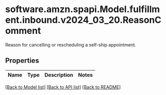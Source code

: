 # software.amzn.spapi.Model.fulfillment.inbound.v2024_03_20.ReasonComment
Reason for cancelling or rescheduling a self-ship appointment.

## Properties

Name | Type | Description | Notes
------------ | ------------- | ------------- | -------------

[[Back to Model list]](../README.md#documentation-for-models) [[Back to API list]](../README.md#documentation-for-api-endpoints) [[Back to README]](../README.md)

